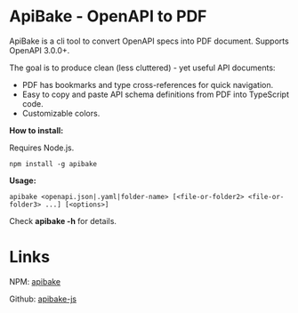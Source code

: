 # ApiBake - OpenAPI to PDF

ApiBake is a cli tool to convert OpenAPI specs into PDF document. Supports OpenAPI 3.0.0+.

The goal is to produce clean (less cluttered) - yet useful API documents:
 - PDF has bookmarks and type cross-references for quick navigation.
 - Easy to copy and paste API schema definitions from PDF into TypeScript code.
 - Customizable colors.

**How to install:**

Requires Node.js.

```
npm install -g apibake
```

**Usage:**

```
apibake <openapi.json|.yaml|folder-name> [<file-or-folder2> <file-or-folder3> ...] [<options>]
```

Check **apibake -h** for details.

# Links

NPM: [apibake](https://www.npmjs.com/package/apibake)

Github: [apibake-js](https://github.com/curvednebula/apibake-js)
